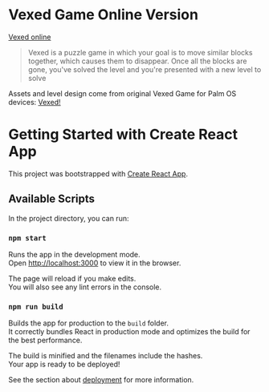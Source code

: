 # Vexed Game Online Version

[Vexed online](https://tnxec2.github.io/vexed-react-app/)

> Vexed is a puzzle game in which your goal is to move similar blocks together, which causes them to disappear. Once all the blocks are gone, you've solved the level and you're presented with a new level to solve

Assets and level design come from original Vexed Game for Palm OS devices:
[Vexed!](https://vexed.sourceforge.net/)


# Getting Started with Create React App

This project was bootstrapped with [Create React App](https://github.com/facebook/create-react-app).

## Available Scripts

In the project directory, you can run:

### `npm start`

Runs the app in the development mode.\
Open [http://localhost:3000](http://localhost:3000) to view it in the browser.

The page will reload if you make edits.\
You will also see any lint errors in the console.

### `npm run build`

Builds the app for production to the `build` folder.\
It correctly bundles React in production mode and optimizes the build for the best performance.

The build is minified and the filenames include the hashes.\
Your app is ready to be deployed!

See the section about [deployment](https://facebook.github.io/create-react-app/docs/deployment) for more information.



